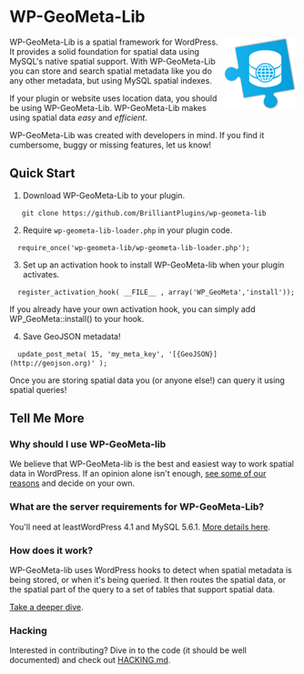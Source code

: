 WP-GeoMeta-Lib
==============
<img align="right" src="https://raw.githubusercontent.com/BrilliantPlugins/wp-geometa-lib/media/img/logo_128.png">
WP-GeoMeta-Lib is a spatial framework for WordPress. It provides a solid foundation 
for spatial data using MySQL's native spatial support. With WP-GeoMeta-Lib you
can store and search spatial metadata like you do any other metadata, but using MySQL spatial indexes.

If your plugin or website uses location data, you should be using WP-GeoMeta-Lib.
WP-GeoMeta-Lib makes using spatial data *easy* and *efficient*. 

WP-GeoMeta-Lib was created with developers in mind. If you find it cumbersome, buggy or missing features, let us know! 

Quick Start
-----------

1. Download WP-GeoMeta-Lib to your plugin. 
 
 ```
 	git clone https://github.com/BrilliantPlugins/wp-geometa-lib
 ```
2. Require `wp-geometa-lib-loader.php` in your plugin code.
 
 ```
   require_once('wp-geometa-lib/wp-geometa-lib-loader.php');
 ```

3. Set up an activation hook to install WP-GeoMeta-lib when your plugin activates.

 ```
   register_activation_hook( __FILE__ , array('WP_GeoMeta','install'));
 ```

 If you already have your own activation hook, you can simply add WP_GeoMeta::install() to your hook.

4. Save GeoJSON metadata!
 
 ```
   update_post_meta( 15, 'my_meta_key', '[{GeoJSON}](http://geojson.org)' );
 ```

Once you are storing spatial data you (or anyone else!) can query it
using spatial queries!

Tell Me More
------------

### Why should I use WP-GeoMeta-lib

We believe that WP-GeoMeta-lib is the best and easiest way to work spatial data in WordPress. If an opinion alone isn't enough, [see some of our reasons](docs/WHY_WPGEOMETA.md) and decide on your own.

### What are the server requirements for WP-GeoMeta-Lib? 

You'll need at leastWordPress 4.1 and MySQL 5.6.1. [More details here](docs/SERVER_REQUIREMENTS.md).

### How does it work? 

WP-GeoMeta-lib uses WordPress hooks to detect when spatial metadata is being stored, or when it's being queried. It then routes the spatial data, or the spatial part of the query to a set of tables that support spatial data. 

[Take a deeper dive](docs/HOW_DOES_IT_WORK.md).

### Hacking

Interested in contributing? Dive in to the code (it should be well documented) and check out [HACKING.md](docs/HACKING.md).
